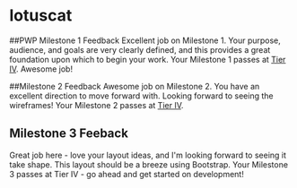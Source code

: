 # lotuscat

##PWP Milestone 1 Feedback
Excellent job on Milestone 1. Your purpose, audience, and goals are very clearly defined, and this provides a great foundation upon which to begin your work. Your Milestone 1 passes at [Tier IV](https://bootcamp-coders.cnm.edu/projects/personal/rubric/). Awesome job!

##Milestone 2 Feedback
Awesome job on Milestone 2. You have an excellent direction to move forward with. Looking forward to seeing the wireframes! Your Milestone 2 passes at [Tier IV](https://bootcamp-coders.cnm.edu/projects/personal/rubric/).

## Milestone 3 Feeback
Great job here - love your layout ideas, and I'm looking forward to seeing it take shape. This layout should be a breeze using Bootstrap. Your Milestone 3 passes at Tier IV - go ahead and get started on development!
